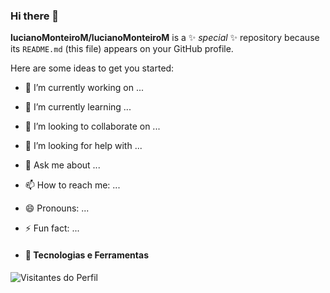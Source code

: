 ### Hi there 👋


**lucianoMonteiroM/lucianoMonteiroM** is a ✨ _special_ ✨ repository because its `README.md` (this file) appears on your GitHub profile.

Here are some ideas to get you started:

- 🔭 I’m currently working on ...
- 🌱 I’m currently learning ...
- 👯 I’m looking to collaborate on ...
- 🤔 I’m looking for help with ...
- 💬 Ask me about ...
- 📫 How to reach me: ...
- 😄 Pronouns: ...
- ⚡ Fun fact: ...

- #### 🚀 Tecnologias e Ferramentas

![Visitantes do Perfil](https://visitor-badge.laobi.icu/badge?page_id=lucianoMonteiroM.lucianoMonteiroM)
